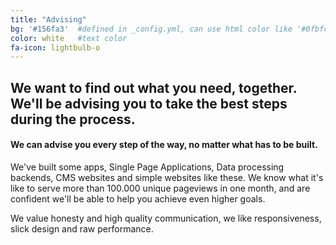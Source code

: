 ```yaml
---
title: "Advising"
bg: '#156fa3'  #defined in _config.yml, can use html color like '#0fbfcf'
color: white   #text color
fa-icon: lightbulb-o 
---
```


## We want to find out what you need, together. We'll be advising you to take the best steps during the process.

#### We can advise you every step of the way, no matter what has to be built.

We've built some apps, Single Page Applications, Data processing backends, CMS websites and simple websites like these.
We know what it's like to serve more than 100.000 unique pageviews in one month, and are confident we'll be able to help you achieve even higher goals.
 
We value honesty and high quality communication, we like responsiveness, slick design and raw performance.
 